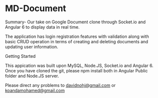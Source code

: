 # MD-Document

Summary-
Our take on Google Document clone through Socket.io and Angular 6 to display data in real time.

The application has login registration features with validation along with basic CRUD operation in terms of creating and deleting documents and updating user information.

Getting Started

This appication was built upon MySQL, Node.JS, Socket.io and Angular 6.
Once you have cloned the git, please npm install both in Angular Public folder and Node.JS server.

Please direct any problems to davidnohj@gmail.com or koandamohamed@gmail.com 

